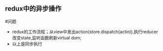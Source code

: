 ## redux中的异步操作

#问题
- redux的工作流程；从view中发出action(store.dispatch(actin)),执行reducer改变state,监听函数刷新virtual dom;
- 以上是同步执行
